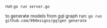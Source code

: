 run
`go run server.go`

to generate models from gql graph run:
`go run github.com/99designs/gqlgen generate`
